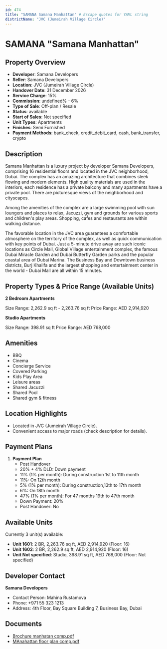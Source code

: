 ```yaml
---
id: 474
title: "SAMANA Samana Manhattan" # Escape quotes for YAML string
districtName: "JVC (Jumeirah Village Circle)"
---
```


# SAMANA "Samana Manhattan"

## Property Overview
- **Developer**: Samana Developers
- **Seller**: Samana Developers
- **Location**: JVC (Jumeirah Village Circle)
- **Handover Date**: 31 December 2026
- **Service Charge**: 15%
- **Commission**: undefined% - 6%
- **Type of Sale**: Off-plan / Resale
- **Status**: available
- **Start of Sales**: Not specified
- **Unit Types**: Apartments
- **Finishes**: Semi Furnished
- **Payment Methods**: bank_check, credit_debit_card, cash, bank_transfer, crypto

## Description
Samana Manhattan is a luxury project by developer Samana Developers, comprising 16 residential floors and located in the JVC neighborhood, Dubai. The complex has an amazing architecture that combines sleek flowing and modern elements. High quality materials are used in the interiors, each residence has a private balcony and many apartments have a private pool. There are picturesque views of the neighborhood and cityscapes. 

Among the amenities of the complex are a large swimming pool with sun loungers and places to relax, Jacuzzi, gym and grounds for various sports and children's play areas. Shopping, cafes and restaurants are within walking distance.

The favorable location in the JVC area guarantees a comfortable atmosphere on the territory of the complex, as well as quick communication with key points of Dubai. Just a 5-minute drive away are such iconic locations as Circle Mall, Global Village entertainment complex, the famous Dubai Miracle Garden and Dubai Butterfly Garden parks and the popular coastal area of Dubai Marina. The Business Bay and Downtown business districts, Burj Khalifa and the largest shopping and entertainment center in the world - Dubai Mall are all within 15 minutes.

## Property Types & Price Range (Available Units)
**2 Bedroom Apartments**

Size Range: 2,262.9 sq ft - 2,263.76 sq ft
Price Range: AED 2,914,920

**Studio Apartments**

Size Range: 398.91 sq ft
Price Range: AED 768,000

## Amenities
- BBQ
- Cinema
- Concierge Service
- Covered Parking
- Kids Play Area
- Leisure areas
- Shared Jacuzzi
- Shared Pool
- Shared gym & fitness

## Location Highlights
- Located in JVC (Jumeirah Village Circle).
- Convenient access to major roads (check description for details).

## Payment Plans
1. **Payment Plan**
   - Post Handover
   - 20% + 4% DLD: Down payment
   - 11% (1% per month): During construction 1st to 11th month
   - 11%: On 12th month
   - 5% (1% per month): During construction,13th to 17th month
   - 6%: On 18th month
   - 47% (1% per month): For 47 months 19th to 47th month
   - Down Payment: 20%
   - Post Handover: No

## Available Units
Currently 3 unit(s) available:
- **Unit 1601**: 2 BR, 2,263.76 sq ft, AED 2,914,920 (Floor: 16)
- **Unit 1602**: 2 BR, 2,262.9 sq ft, AED 2,914,920 (Floor: 16)
- **Unit Not specified**: Studio, 398.91 sq ft, AED 768,000 (Floor: Not specified)

## Developer Contact
**Samana Developers**
- Contact Person: Mahina Rustamova
- Phone: +971 55 323 1213
- Address: 4th Floor, Bay Square Building 7, Business Bay, Dubai

## Documents
- [Brochure manhatan comp.pdf](https://cdn.geniemap.net/2023/10/03/kL5gmT7tedhJfv8pQE7YgUWQHvkxt85EeIwAz1R6.pdf)
- [MAnahattan floor plan comp.pdf](https://cdn.geniemap.net/2023/10/03/RbEncIEhqy3CQDwDtumCDD1erI86DSXc9aFoXyBb.pdf)
